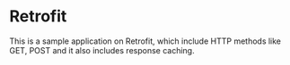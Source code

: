 # Retrofit
This is a sample application on Retrofit, which include HTTP methods like GET, POST and it also includes response caching.
